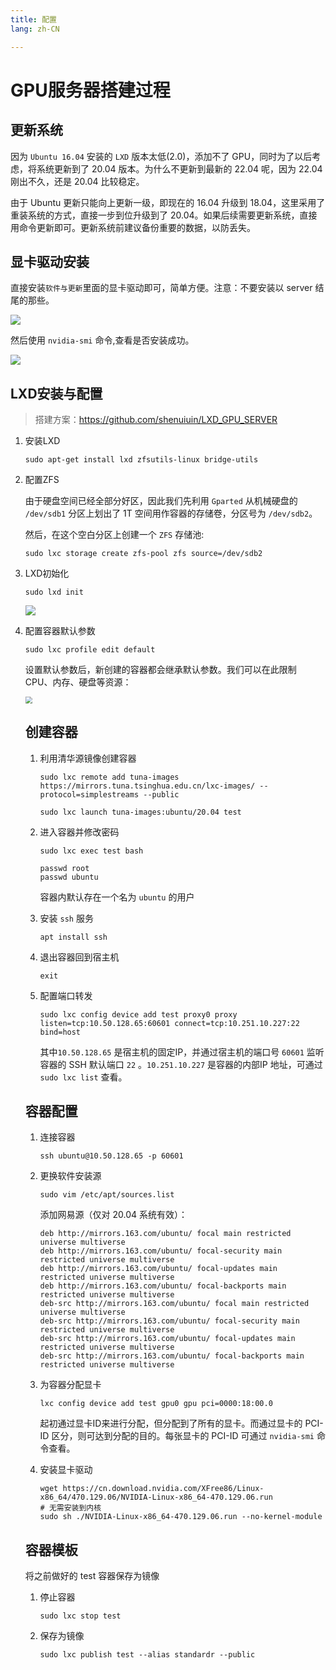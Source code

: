 ```yaml
---
title: 配置
lang: zh-CN

---
```


# GPU服务器搭建过程

## 更新系统

因为 ```Ubuntu 16.04``` 安装的 ```LXD``` 版本太低(2.0)，添加不了 GPU，同时为了以后考虑，将系统更新到了 20.04 版本。为什么不更新到最新的 22.04 呢，因为 22.04 刚出不久，还是 20.04 比较稳定。



由于 Ubuntu 更新只能向上更新一级，即现在的 16.04 升级到 18.04，这里采用了重装系统的方式，直接一步到位升级到了 20.04。如果后续需要更新系统，直接用命令更新即可。更新系统前建议备份重要的数据，以防丢失。

## 显卡驱动安装

直接安装```软件与更新```里面的显卡驱动即可，简单方便。注意：不要安装以 server 结尾的那些。

![](./img/gpu-driver-install.png)

然后使用 ```nvidia-smi``` 命令,查看是否安装成功。

![](./img/gpu-info.png)

## LXD安装与配置

> 搭建方案：https://github.com/shenuiuin/LXD_GPU_SERVER

1. 安装LXD

   ```shell
   sudo apt-get install lxd zfsutils-linux bridge-utils
   ```

2. 配置ZFS

   由于硬盘空间已经全部分好区，因此我们先利用 ```Gparted``` 从机械硬盘的 `/dev/sdb1` 分区上划出了 1T 空间用作容器的存储卷，分区号为 ```/dev/sdb2```。

   然后，在这个空白分区上创建一个 ```ZFS``` 存储池:

   ```shell
   sudo lxc storage create zfs-pool zfs source=/dev/sdb2
   ```

3. LXD初始化

   ```shell
   sudo lxd init
   ```

   ![](./img/lxd-init.png)

4. 配置容器默认参数

   ```shell
   sudo lxc profile edit default
   ```

   设置默认参数后，新创建的容器都会继承默认参数。我们可以在此限制 CPU、内存、硬盘等资源：

   <img src="./img/lxd-default.png" style="zoom:67%;" />

   ## 创建容器

   1. 利用清华源镜像创建容器

      ```shell
      sudo lxc remote add tuna-images https://mirrors.tuna.tsinghua.edu.cn/lxc-images/ --protocol=simplestreams --public
      
      sudo lxc launch tuna-images:ubuntu/20.04 test
      ```

   2. 进入容器并修改密码

      ```shell
      sudo lxc exec test bash
      
      passwd root
      passwd ubuntu
      ```

      容器内默认存在一个名为 ```ubuntu``` 的用户

   3. 安装 ```ssh``` 服务

      ```shell
      apt install ssh
      ```

   4. 退出容器回到宿主机

      ```shell
      exit
      ```

   5. 配置端口转发

      ```shell
      sudo lxc config device add test proxy0 proxy listen=tcp:10.50.128.65:60601 connect=tcp:10.251.10.227:22 bind=host
      ```

      其中```10.50.128.65``` 是宿主机的固定IP，并通过宿主机的端口号 ```60601``` 监听容器的 SSH 默认端口 ```22``` 。```10.251.10.227``` 是容器的内部IP 地址，可通过 ```sudo lxc list``` 查看。

   ## 容器配置

   1. 连接容器

      ```shell
      ssh ubuntu@10.50.128.65 -p 60601
      ```

   2. 更换软件安装源

      ```shell
      sudo vim /etc/apt/sources.list
      ```

      添加网易源（仅对 20.04 系统有效）：

      ```
      deb http://mirrors.163.com/ubuntu/ focal main restricted universe multiverse
      deb http://mirrors.163.com/ubuntu/ focal-security main restricted universe multiverse
      deb http://mirrors.163.com/ubuntu/ focal-updates main restricted universe multiverse
      deb http://mirrors.163.com/ubuntu/ focal-backports main restricted universe multiverse
      deb-src http://mirrors.163.com/ubuntu/ focal main restricted universe multiverse
      deb-src http://mirrors.163.com/ubuntu/ focal-security main restricted universe multiverse
      deb-src http://mirrors.163.com/ubuntu/ focal-updates main restricted universe multiverse
      deb-src http://mirrors.163.com/ubuntu/ focal-backports main restricted universe multiverse
      ```

   3. 为容器分配显卡

      ```shell
      lxc config device add test gpu0 gpu pci=0000:18:00.0
      ```

      起初通过显卡ID来进行分配，但分配到了所有的显卡。而通过显卡的 PCI-ID 区分，则可达到分配的目的。每张显卡的 PCI-ID 可通过 `nvidia-smi` 命令查看。

   4. 安装显卡驱动

      ```shell
      wget https://cn.download.nvidia.com/XFree86/Linux-x86_64/470.129.06/NVIDIA-Linux-x86_64-470.129.06.run
      # 无需安装到内核
      sudo sh ./NVIDIA-Linux-x86_64-470.129.06.run --no-kernel-module
      ```

   ## 容器模板

   将之前做好的 test 容器保存为镜像

   1. 停止容器

      ```shell
      sudo lxc stop test
      ```

   2. 保存为镜像

      ```shell
      sudo lxc publish test --alias standardr --public
      ```

      